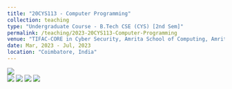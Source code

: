 ```yaml
---
title: "20CYS113 - Computer Programming"
collection: teaching
type: "Undergraduate Course - B.Tech CSE (CYS) [2nd Sem]"
permalink: /teaching/2023-20CYS113-Computer-Programming
venue: "TIFAC-CORE in Cyber Security, Amrita School of Computing, Amrita Vishwa Vidyapeetham"
date: Mar, 2023 - Jul, 2023
location: "Coimbatore, India"
---
```


![](https://img.shields.io/badge/Students-72-blue) <br/> 
![](https://img.shields.io/badge/Course_Outcome_Attainment-TBD-blue) 
![](https://img.shields.io/badge/Average_Marks-60.17-blue) 
![](https://img.shields.io/badge/TLP_Feedback-90.52-blue) 
![](https://img.shields.io/badge/Course_Feedback-85.71-blue) 
